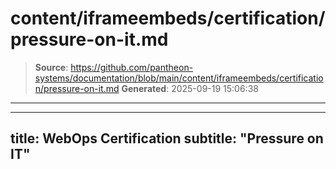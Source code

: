# content/iframeembeds/certification/pressure-on-it.md

> **Source**: https://github.com/pantheon-systems/documentation/blob/main/content/iframeembeds/certification/pressure-on-it.md
> **Generated**: 2025-09-19 15:06:38

---

---
title: WebOps Certification
subtitle: "Pressure on IT"
---

<Partial file="certification-guide/pressure-on-it.md" />
